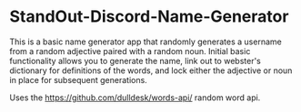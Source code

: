 # StandOut-Discord-Name-Generator

This is a basic name generator app that randomly generates a username from a random adjective paired with a random noun. Initial basic functionality allows you to generate the name, link out to webster's dictionary for definitions of the words, and lock either the adjective or noun in place for subsequent generations.

Uses the https://github.com/dulldesk/words-api/ random word api.
